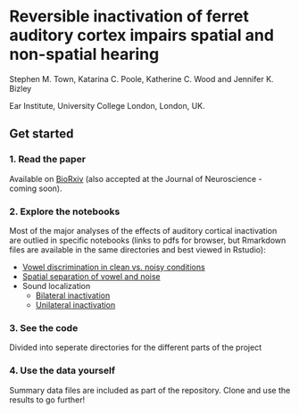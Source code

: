 # Reversible inactivation of ferret auditory cortex impairs spatial and non-spatial hearing

Stephen M. Town, Katarina C. Poole, Katherine C. Wood and Jennifer K. Bizley

Ear Institute, University College London, London, UK.

## Get started

### 1. Read the paper
Available on [BioRxiv](https://www.biorxiv.org/content/10.1101/2021.11.16.468798v3) (also accepted at the Journal of Neuroscience - coming soon).

### 2. Explore the notebooks
Most of the major analyses of the effects of auditory cortical inactivation are outlied in specific notebooks (links to pdfs for browser, but Rmarkdown files are available in the same directories and best viewed in Rstudio):
* [Vowel discrimination in clean vs. noisy conditions](https://github.com/stephentown42/cooling_auditory_cortex/blob/main/Results/Vowels_Cooling/R_stats/vin_cooling.pdf)
* [Spatial separation of vowel and noise](https://github.com/stephentown42/cooling_auditory_cortex/blob/main/Results/Vowels_Unmasking/R_stats/unmasking_GLMMs.pdf)
* Sound localization
  - [Bilateral inactivation](https://github.com/stephentown42/cooling_auditory_cortex/blob/main/Results/Localization/R_stats/bilateral_GLMM_analysis.pdf)
  - [Unilateral inactivation](https://github.com/stephentown42/cooling_auditory_cortex/blob/main/Results/Localization/R_stats/unilateral_GLMM_analysis.pdf)

### 3. See the code
Divided into seperate directories for the different parts of the project

### 4. Use the data yourself
Summary data files are included as part of the repository. Clone and use the results to go further!
